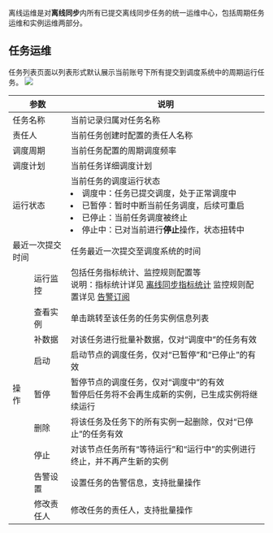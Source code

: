 离线运维是对**离线同步**内所有已提交离线同步任务的统一运维中心，包括周期任务运维和实例运维两部分。

## 任务运维
任务列表页面以列表形式默认展示当前账号下所有提交到调度系统中的周期运行任务。
![](https://qcloudimg.tencent-cloud.cn/raw/eeeaa704f4989eb716abe1abfeff6287.png)
<table>
<thead>
<tr>
<th colspan=2>参数</th>
<th >说明</th>
</tr>
</thead>
<tbody>
<tr>
<td colspan=2>任务名称</td>
<td >当前记录归属对任务名称	</td>
</tr>
<tr>
<td colspan=2>责任人</td>
<td >当前任务创建时配置的责任人名称	</td>
</tr><tr>
<td colspan=2>调度周期</td>
<td >当前任务配置的周期调度频率	</td>
</tr>
<tr>
<td colspan=2>调度计划</td>
<td >当前任务详细调度计划	</td>
</tr>
<tr>
<td colspan=2>运行状态</td>
<td >当前任务的调度运行状态<li>调度中：任务已提交调度，处于正常调度中</li><li>已暂停：暂时中断当前任务调度，后续可重启</li><li>已停止：当前任务调度被终止</li><li>停止中：已对当前进行<b>停止</b>操作，状态扭转中</li></td>
</tr><tr>
<td colspan=2>最近一次提交时间</td>
<td >任务最近一次提交至调度系统的时间</td>
</tr>
<tr>
<td rowspan=9>操作</td>
<td >运行监控</td>
<td >包括任务指标统计、监控规则配置等<br>说明：指标统计详见 <a href="https://cloud.tencent.com/document/product/1580/77365">离线同步指标统计</a>
监控规则配置详见 <a href="https://cloud.tencent.com/document/product/1580/77366">告警订阅</a></td>
</tr><tr>
<td >查看实例</td>
<td >单击跳转至该任务的任务实例信息列表</td>
</tr>
<tr>
<td >补数据</td>
<td >对该任务进行批量补数据，仅对“调度中”的任务有效</td>
</tr>
<tr>
<td >启动</td>
<td >启动节点的调度任务，仅对“已暂停”和“已停止”的有效</td>
</tr>
<tr>
<td >暂停</td>
<td >暂停节点的调度任务，仅对“调度中”的有效<br>暂停后任务将不会再生成新的实例，已生成实例将继续运行</td>
</tr>
<tr>
<td >删除</td>
<td >将该任务及任务下的所有实例一起删除，仅对“已停止”的任务有效</td>
</tr>
<tr>
<td >停止</td>
<td >对该节点任务所有“等待运行”和“运行中”的实例进行终止，并不再产生新的实例</td>
</tr>
<tr>
<td >告警设置</td>
<td >设置任务的告警信息，支持批量操作</td>
</tr>
<tr>
<td >修改责任人</td>
<td >修改任务的责任人，支持批量操作</td>
</tr>
</tbody>
</table>


